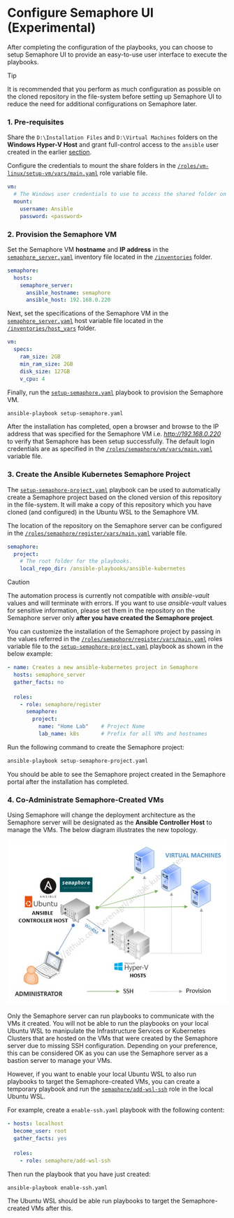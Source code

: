 # Configure Semaphore UI (Experimental)

After completing the configuration of the playbooks, you can choose to setup Semaphore UI to provide an easy-to-use user interface to execute the playbooks.

> [!TIP]
> It is recommended that you perform as much configuration as possible on the cloned repository in the file-system before setting up Semaphore UI to reduce the need for additional configurations on Semaphore later.

### 1. Pre-requisites

Share the `D:\Installation Files` and `D:\Virtual Machines` folders on the **Windows Hyper-V Host** and grant full-control access to the `ansible` user created in the earlier [section](https://github.com/serenagrl/ansible-kubernetes#hyper-v-host-requirements).

Configure the credentials to mount the share folders in the [`/roles/vm-linux/setup-vm/vars/main.yaml`](../roles/vm-linux/setup-vm/vars/main.yaml) role variable file.
```yaml
vm:
  # The Windows user credentials to use to access the shared folder on the winrm host.
  mount:
    username: Ansible
    password: <password>
```

### 2. Provision the Semaphore VM

Set the Semaphore VM **hostname** and **IP address** in the [`semaphore_server.yaml`](../inventories/semaphore_server.yaml) inventory file located in the [`/inventories`](../inventories) folder.
```yaml
semaphore:
  hosts:
    semaphore_server:
      ansible_hostname: semaphore
      ansible_host: 192.168.0.220
```

Next, set the specifications of the Semaphore VM in the [`semaphore_server.yaml`](../inventories/host_vars/semaphore_server.yaml) host variable file located in the [`/inventories/host_vars`](../inventories/host_vars) folder.
```yaml
vm:
  specs:
    ram_size: 2GB
    min_ram_size: 2GB
    disk_size: 127GB
    v_cpu: 4
```

Finally, run the [`setup-semaphore.yaml`](../setup-semaphore.yaml) playbook to provision the Semaphore VM.
```bash
ansible-playbook setup-semaphore.yaml
```

After the installation has completed, open a browser and browse to the IP address that was specified for the Semaphore VM i.e. _http://192.168.0.220_ to verify that Semaphore has been setup successfully. The default login credentials are as specified in the [`/roles/semaphore/vm/vars/main.yaml`](../roles/semaphore/vm/vars/main.yaml) variable file.

### 3. Create the Ansible Kubernetes Semaphore Project

The [`setup-semaphore-project.yaml`](../setup-semaphore-project.yaml) playbook can be used to automatically create a Semaphore project based on the cloned version of this repository in the file-system. It will make a copy of this repository which you have cloned (and configured) in the Ubuntu WSL to the Semaphore VM.

The location of the repository on the Semaphore server can be configured in the [`/roles/semaphore/register/vars/main.yaml`](../roles/semaphore/register/vars/main.yaml) variable file.
```yaml
semaphore:
  project:
    # The root folder for the playbooks.
    local_repo_dir: /ansible-playbooks/ansible-kubernetes
```

> [!CAUTION]
> The automation process is currently not compatible with _ansible-vault_ values and will terminate with errors. If you want to use _ansible-vault_ values for sensitive information, please set them in the repository on the Semaphore server only **after you have created the Semaphore project**.

You can customize the installation of the Semaphore project by passing in the values referred in the [`/roles/semaphore/register/vars/main.yaml`](../roles/semaphore/register/vars/main.yaml) roles variable file to the [`setup-semaphore-project.yaml`](../setup-semaphore-project.yaml) playbook as shown in the below example:

```yaml
- name: Creates a new ansible-kubernetes project in Semaphore
  hosts: semaphore_server
  gather_facts: no

  roles:
    - role: semaphore/register
      semaphore:
        project:
          name: "Home Lab"    # Project Name
          lab_name: k8s       # Prefix for all VMs and hostnames
```

Run the following command to create the Semaphore project:
```bash
ansible-playbook setup-semaphore-project.yaml
```

You should be able to see the Semaphore project created in the Semaphore portal after the installation has completed.

### 4. Co-Administrate Semaphore-Created VMs

Using Semaphore will change the deployment architecture as the Semaphore server will be designated as the **Ansible Controller Host** to manage the VMs. The below diagram illustrates the new topology.

<p align="center">
  <img src="images/ansible-kubernetes-semaphore.jpg" alt="Ansible Kubernetes with Semaphore"/>
</p>

Only the Semaphore server can run playbooks to communicate with the VMs it created. You will not be able to run the playbooks on your local Ubuntu WSL to manipulate the Infrastructure Services or Kubernetes Clusters that are hosted on the VMs that were created by the Semaphore server due to missing SSH configuration. Depending on your preference, this can be considered OK as you can use the Semaphore server as a bastion server to manage your VMs.

However, if you want to enable your local Ubuntu WSL to also run playbooks to target the Semaphore-created VMs, you can create a temporary playbook and run the [`semaphore/add-wsl-ssh`](roles/semaphore/add-wsl-ssh) role in the local Ubuntu WSL.

For example, create a `enable-ssh.yaml` playbook with the following content:
```yaml
- hosts: localhost
  become_user: root
  gather_facts: yes

  roles:
    - role: semaphore/add-wsl-ssh
```

Then run the playbook that you have just created:
```bash
ansible-playbook enable-ssh.yaml
```

The Ubuntu WSL should be able run playbooks to target the Semaphore-created VMs after this.